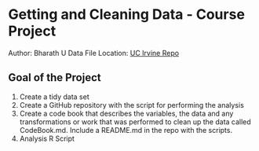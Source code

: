 # Getting and Cleaning Data - Course Project 

Author: Bharath U 
Data File Location: [UC Irvine Repo](https://d396qusza40orc.cloudfront.net/getdata%2Fprojectfiles%2FUCI%20HAR%20Dataset.zip)

## Goal of the Project 
1. Create a tidy data set 
2. Create a GitHub repository with the script for performing the analysis 
3. Create a code book that describes the variables, the data and any transformations or work that was performed to clean up the data called CodeBook.md. Include a README.md in the repo with the scripts. 
4. Analysis R Script 